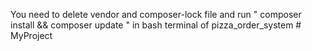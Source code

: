 You need to delete vendor and composer-lock file and run " composer install && composer update " in bash terminal of pizza_order_system # MyProject
